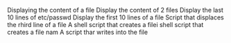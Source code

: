 Displaying the content of a file
Display the content of 2 files
Display the last 10 lines of etc/passwd
Display the first 10 lines of a file
Script that displaces the rhird line of a file
A shell script that creates a filei
shell script that creates a file nam
A script thar writes into the file
